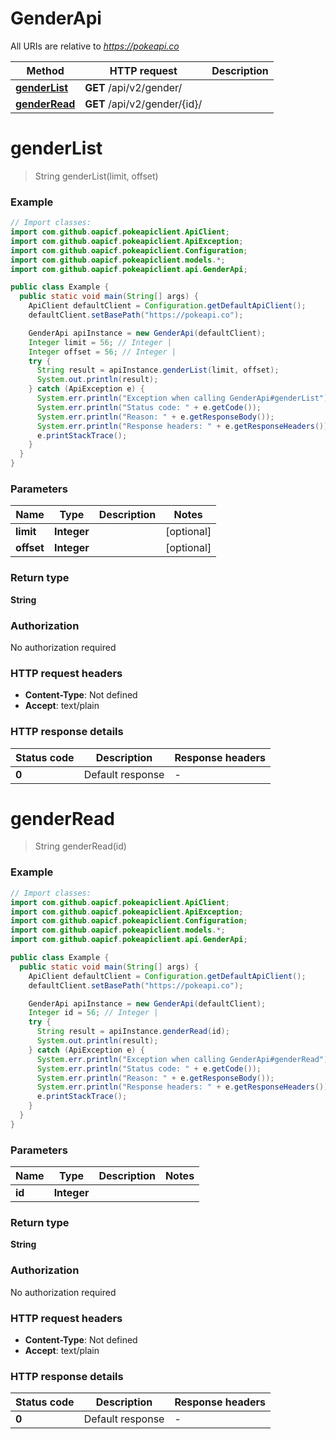 # GenderApi

All URIs are relative to *https://pokeapi.co*

| Method | HTTP request | Description |
|------------- | ------------- | -------------|
| [**genderList**](GenderApi.md#genderList) | **GET** /api/v2/gender/ |  |
| [**genderRead**](GenderApi.md#genderRead) | **GET** /api/v2/gender/{id}/ |  |


<a id="genderList"></a>
# **genderList**
> String genderList(limit, offset)



### Example
```java
// Import classes:
import com.github.oapicf.pokeapiclient.ApiClient;
import com.github.oapicf.pokeapiclient.ApiException;
import com.github.oapicf.pokeapiclient.Configuration;
import com.github.oapicf.pokeapiclient.models.*;
import com.github.oapicf.pokeapiclient.api.GenderApi;

public class Example {
  public static void main(String[] args) {
    ApiClient defaultClient = Configuration.getDefaultApiClient();
    defaultClient.setBasePath("https://pokeapi.co");

    GenderApi apiInstance = new GenderApi(defaultClient);
    Integer limit = 56; // Integer | 
    Integer offset = 56; // Integer | 
    try {
      String result = apiInstance.genderList(limit, offset);
      System.out.println(result);
    } catch (ApiException e) {
      System.err.println("Exception when calling GenderApi#genderList");
      System.err.println("Status code: " + e.getCode());
      System.err.println("Reason: " + e.getResponseBody());
      System.err.println("Response headers: " + e.getResponseHeaders());
      e.printStackTrace();
    }
  }
}
```

### Parameters

| Name | Type | Description  | Notes |
|------------- | ------------- | ------------- | -------------|
| **limit** | **Integer**|  | [optional] |
| **offset** | **Integer**|  | [optional] |

### Return type

**String**

### Authorization

No authorization required

### HTTP request headers

 - **Content-Type**: Not defined
 - **Accept**: text/plain

### HTTP response details
| Status code | Description | Response headers |
|-------------|-------------|------------------|
| **0** | Default response |  -  |

<a id="genderRead"></a>
# **genderRead**
> String genderRead(id)



### Example
```java
// Import classes:
import com.github.oapicf.pokeapiclient.ApiClient;
import com.github.oapicf.pokeapiclient.ApiException;
import com.github.oapicf.pokeapiclient.Configuration;
import com.github.oapicf.pokeapiclient.models.*;
import com.github.oapicf.pokeapiclient.api.GenderApi;

public class Example {
  public static void main(String[] args) {
    ApiClient defaultClient = Configuration.getDefaultApiClient();
    defaultClient.setBasePath("https://pokeapi.co");

    GenderApi apiInstance = new GenderApi(defaultClient);
    Integer id = 56; // Integer | 
    try {
      String result = apiInstance.genderRead(id);
      System.out.println(result);
    } catch (ApiException e) {
      System.err.println("Exception when calling GenderApi#genderRead");
      System.err.println("Status code: " + e.getCode());
      System.err.println("Reason: " + e.getResponseBody());
      System.err.println("Response headers: " + e.getResponseHeaders());
      e.printStackTrace();
    }
  }
}
```

### Parameters

| Name | Type | Description  | Notes |
|------------- | ------------- | ------------- | -------------|
| **id** | **Integer**|  | |

### Return type

**String**

### Authorization

No authorization required

### HTTP request headers

 - **Content-Type**: Not defined
 - **Accept**: text/plain

### HTTP response details
| Status code | Description | Response headers |
|-------------|-------------|------------------|
| **0** | Default response |  -  |

